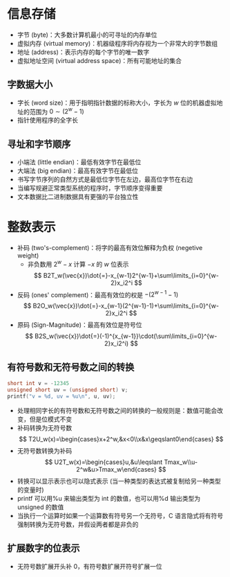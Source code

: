 # 信息存储
- 字节 (byte)：大多数计算机最小的可寻址的内存单位
- 虚拟内存 (virtual memory)：机器级程序将内存视为一个非常大的字节数组
- 地址 (address)：表示内存的每个字节的唯一数字
- 虚拟地址空间 (virtual address space)：所有可能地址的集合
## 字数据大小
- 字长 (word size)：用于指明指针数据的标称大小，字长为 $w$ 位的机器虚拟地址的范围为 $0\sim(2^w-1)$
- 指针使用程序的全字长
## 寻址和字节顺序
- 小端法 (little endian)：最低有效字节在最低位
- 大端法 (big endian)：最高有效字节在最低位
- 书写字节序列的自然方式是最低位字节在左边，最高位字节在右边
- 当编写规避正常类型系统的程序时，字节顺序变得重要
- 文本数据比二进制数据具有更强的平台独立性
# 整数表示
- 补码 (two's-complement)：将字的最高有效位解释为负权 (negetive weight)
	- 非负数用 $2^w-x$ 计算 $-x$ 的 $w$ 位表示 
$$
B2T_w(\vec{x})\dot{=}-x_{w-1}2^{w-1}+\sum\limits_{i=0}^{w-2}x_i2^i
$$
- 反码 (ones' complement)：最高有效位的权是 $-(2^{w-1}-1)$
$$
B2O_w(\vec{x})\dot{=}-x_{w-1}(2^{w-1}-1)+\sum\limits_{i=0}^{w-2}x_i2^i
$$
- 原码 (Sign-Magnitude)：最高有效位是符号位
$$
B2S_w(\vec{x})\dot{=}(-1)^{x_{w-1}}\cdot(\sum\limits_{i=0}^{w-2}x_i2^i)
$$
## 有符号数和无符号数之间的转换

```c
short int v = -12345
unsigned short uv = (unsigned short) v;
printf("v = %d, uv = %u\n", u, uv);
```
- 处理相同字长的有符号数和无符号数之间的转换的一般规则是：数值可能会改变，但是位模式不变
- 补码转换为无符号数
$$
T2U_w(x)=\begin{cases}x+2^w,&x<0\\x&x\geqslant0\end{cases}
$$
- 无符号数转换为补码
$$
U2T_w(x)=\begin{cases}u,&u\leqslant Tmax_w\\u-2^w&u>Tmax_w\end{cases}
$$
 - 转换可以显示表示也可以隐式表示 (当一种类型的表达式被复制给另一种类型的变量时)
 - printf 可以用%u 来输出类型为 int 的数值，也可以用%d 输出类型为 unsigned 的数值
 - 当执行一个运算时如果一个运算数有符号另一个无符号，C 语言隐式将有符号强制转换为无符号数，并假设两者都是非负的
## 扩展数字的位表示
 - 无符号数扩展开头补 0，有符号数扩展开符号扩展一位